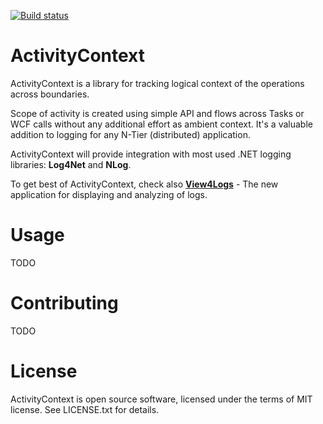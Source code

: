 [![Build status](https://ci.appveyor.com/api/projects/status/github/ERNICommunity/ActivityContext.NET?branch=master&svg=true)](https://ci.appveyor.com/project/dorny/activitycontext-net/branch/master)

# ActivityContext

ActivityContext is a library for tracking logical context of the operations across boundaries.

Scope of activity is created using simple API and flows across Tasks or WCF calls without any additional effort as ambient context.
It's a valuable addition to logging for any N-Tier (distributed) application.

ActivityContext will provide integration with most used .NET logging libraries: **Log4Net** and **NLog**.

To get best of ActivityContext, check also **[View4Logs](https://github.com/ERNICommunity/View4Logs)** - The new application for displaying and analyzing of logs.

# Usage

TODO

# Contributing

TODO

# License

ActivityContext is open source software, licensed under the terms of MIT license. See LICENSE.txt for details.
